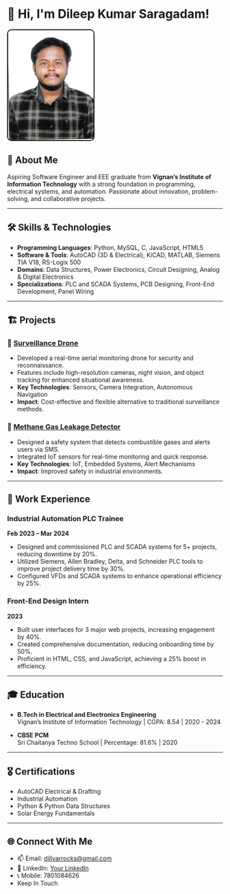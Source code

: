 # 👋 Hi, I'm Dileep Kumar Saragadam!
<p align="justify">
  <img src="images/dill.jpg" alt="Profile Picture" width="200px" style="border: 2px solid #000; border-radius: 10px;">
</p>


## 🌟 About Me
Aspiring Software Engineer and EEE graduate from **Vignan’s Institute of Information Technology** with a strong foundation in programming, electrical systems, and automation. Passionate about innovation, problem-solving, and collaborative projects.

---

## 🛠 Skills & Technologies
- **Programming Languages**: Python, MySQL, C, JavaScript, HTML5
- **Software & Tools**: AutoCAD (3D & Electrical), KiCAD, MATLAB, Siemens TIA V18, RS-Logix 500
- **Domains**: Data Structures, Power Electronics, Circuit Designing, Analog & Digital Electronics
- **Specializations**: PLC and SCADA Systems, PCB Designing, Front-End Development, Panel Wiring

---

## 🏗 Projects

### 🔹 [Surveillance Drone](https://drive.google.com/drive/folders/1xrjSj25iWG8MqfZ1hfIDP52JaVHrChSz?usp=sharing)
- Developed a real-time aerial monitoring drone for security and reconnaissance.
- Features include high-resolution cameras, night vision, and object tracking for enhanced situational awareness.
- **Key Technologies**: Sensors, Camera Integration, Autonomous Navigation  
- **Impact**: Cost-effective and flexible alternative to traditional surveillance methods.

### 🔹 [Methane Gas Leakage Detector](#)
- Designed a safety system that detects combustible gases and alerts users via SMS.
- Integrated IoT sensors for real-time monitoring and quick response.
- **Key Technologies**: IoT, Embedded Systems, Alert Mechanisms  
- **Impact**: Improved safety in industrial environments.

---

## 💼 Work Experience

### **Industrial Automation PLC Trainee**  
**Feb 2023 – Mar 2024**  
- Designed and commissioned PLC and SCADA systems for 5+ projects, reducing downtime by 20%.
- Utilized Siemens, Allen Bradley, Delta, and Schneider PLC tools to improve project delivery time by 30%.
- Configured VFDs and SCADA systems to enhance operational efficiency by 25%.

### **Front-End Design Intern**  
**2023**  
- Built user interfaces for 3 major web projects, increasing engagement by 40%.
- Created comprehensive documentation, reducing onboarding time by 50%.
- Proficient in HTML, CSS, and JavaScript, achieving a 25% boost in efficiency.

---

## 🎓 Education
- **B.Tech in Electrical and Electronics Engineering**  
  Vignan’s Institute of Information Technology | CGPA: 8.54 | 2020 - 2024  

- **CBSE PCM**  
  Sri Chaitanya Techno School | Percentage: 81.6% | 2020  

---

## 🎖 Certifications
- AutoCAD Electrical & Drafting
- Industrial Automation  
- Python & Python Data Structures  
- Solar Energy Fundamentals

---

## 🌐 Connect With Me
- 📫 Email: [dillvarrocks@gmail.com](mailto:dillvarrocks@gmail.com)  
- 💼 LinkedIn: [Your LinkedIn](https://www.linkedin.com/in/dileep-kumar-saragadam-03a155250/)
- 📞 Mobile: 7801084626
- Keep In Touch
